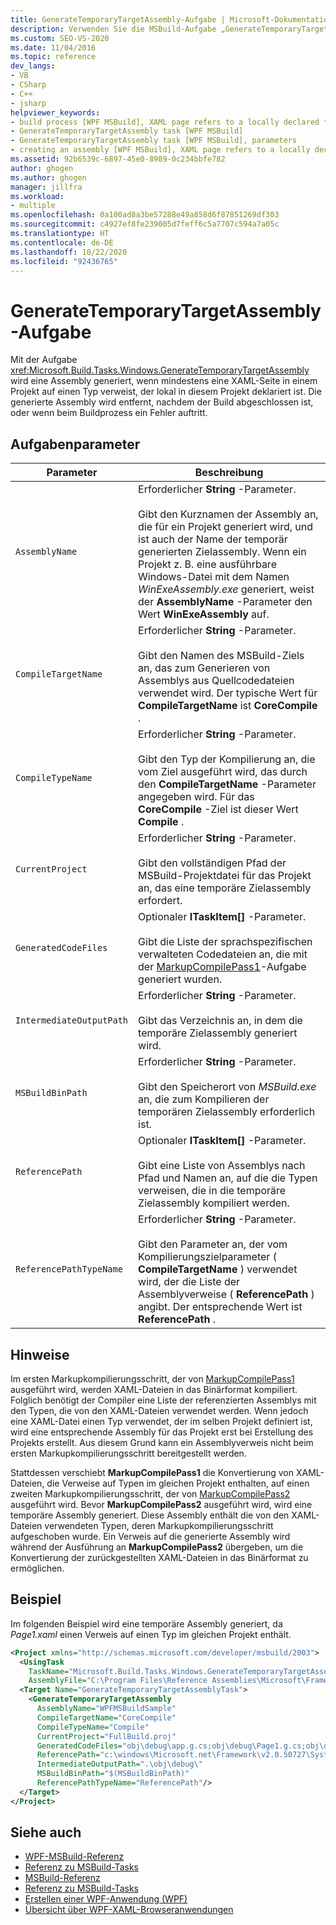 ```yaml
---
title: GenerateTemporaryTargetAssembly-Aufgabe | Microsoft-Dokumentation
description: Verwenden Sie die MSBuild-Aufgabe „GenerateTemporaryTargetAssembly“, um eine Assembly zu erzeugen, wenn ein Projekt auf einen Typ verweist, der lokal deklariert ist.
ms.custom: SEO-VS-2020
ms.date: 11/04/2016
ms.topic: reference
dev_langs:
- VB
- CSharp
- C++
- jsharp
helpviewer_keywords:
- build process [WPF MSBuild], XAML page refers to a locally declared type
- GenerateTemporaryTargetAssembly task [WPF MSBuild]
- GenerateTemporaryTargetAssembly task [WPF MSBuild], parameters
- creating an assembly [WPF MSBuild], XAML page refers to a locally declared type
ms.assetid: 92b6539c-6897-45e0-8989-0c234bbfe782
author: ghogen
ms.author: ghogen
manager: jillfra
ms.workload:
- multiple
ms.openlocfilehash: 0a100ad8a3be57288e49a858d6f87851269df303
ms.sourcegitcommit: c4927ef8fe239005d7feff6c5a7707c594a7a05c
ms.translationtype: HT
ms.contentlocale: de-DE
ms.lasthandoff: 10/22/2020
ms.locfileid: "92436765"
---
```

# <a name="generatetemporarytargetassembly-task"></a>GenerateTemporaryTargetAssembly-Aufgabe

Mit der Aufgabe <xref:Microsoft.Build.Tasks.Windows.GenerateTemporaryTargetAssembly> wird eine Assembly generiert, wenn mindestens eine XAML-Seite in einem Projekt auf einen Typ verweist, der lokal in diesem Projekt deklariert ist. Die generierte Assembly wird entfernt, nachdem der Build abgeschlossen ist, oder wenn beim Buildprozess ein Fehler auftritt.

## <a name="task-parameters"></a>Aufgabenparameter

| Parameter | Beschreibung |
|--------------------------| - |
| `AssemblyName` | Erforderlicher **String** -Parameter.<br /><br /> Gibt den Kurznamen der Assembly an, die für ein Projekt generiert wird, und ist auch der Name der temporär generierten Zielassembly. Wenn ein Projekt z. B. eine ausführbare Windows-Datei mit dem Namen *WinExeAssembly.exe* generiert, weist der **AssemblyName** -Parameter den Wert **WinExeAssembly** auf. |
| `CompileTargetName` | Erforderlicher **String** -Parameter.<br /><br /> Gibt den Namen des MSBuild-Ziels an, das zum Generieren von Assemblys aus Quellcodedateien verwendet wird. Der typische Wert für **CompileTargetName** ist **CoreCompile** . |
| `CompileTypeName` | Erforderlicher **String** -Parameter.<br /><br /> Gibt den Typ der Kompilierung an, die vom Ziel ausgeführt wird, das durch den **CompileTargetName** -Parameter angegeben wird. Für das **CoreCompile** -Ziel ist dieser Wert **Compile** . |
| `CurrentProject` | Erforderlicher **String** -Parameter.<br /><br /> Gibt den vollständigen Pfad der MSBuild-Projektdatei für das Projekt an, das eine temporäre Zielassembly erfordert. |
| `GeneratedCodeFiles` | Optionaler **ITaskItem[]** -Parameter.<br /><br /> Gibt die Liste der sprachspezifischen verwalteten Codedateien an, die mit der [MarkupCompilePass1](../msbuild/markupcompilepass1-task.md)-Aufgabe generiert wurden. |
| `IntermediateOutputPath` | Erforderlicher **String** -Parameter.<br /><br /> Gibt das Verzeichnis an, in dem die temporäre Zielassembly generiert wird. |
| `MSBuildBinPath` | Erforderlicher **String** -Parameter.<br /><br /> Gibt den Speicherort von *MSBuild.exe* an, die zum Kompilieren der temporären Zielassembly erforderlich ist. |
| `ReferencePath` | Optionaler **ITaskItem[]** -Parameter.<br /><br /> Gibt eine Liste von Assemblys nach Pfad und Namen an, auf die die Typen verweisen, die in die temporäre Zielassembly kompiliert werden. |
| `ReferencePathTypeName` | Erforderlicher **String** -Parameter.<br /><br /> Gibt den Parameter an, der vom Kompilierungszielparameter ( **CompileTargetName** ) verwendet wird, der die Liste der Assemblyverweise ( **ReferencePath** ) angibt. Der entsprechende Wert ist **ReferencePath** . |

## <a name="remarks"></a>Hinweise

Im ersten Markupkompilierungsschritt, der von [MarkupCompilePass1](../msbuild/markupcompilepass1-task.md) ausgeführt wird, werden XAML-Dateien in das Binärformat kompiliert. Folglich benötigt der Compiler eine Liste der referenzierten Assemblys mit den Typen, die von den XAML-Dateien verwendet werden. Wenn jedoch eine XAML-Datei einen Typ verwendet, der im selben Projekt definiert ist, wird eine entsprechende Assembly für das Projekt erst bei Erstellung des Projekts erstellt. Aus diesem Grund kann ein Assemblyverweis nicht beim ersten Markupkompilierungsschritt bereitgestellt werden.

Stattdessen verschiebt **MarkupCompilePass1** die Konvertierung von XAML-Dateien, die Verweise auf Typen im gleichen Projekt enthalten, auf einen zweiten Markupkompilierungsschritt, der von [MarkupCompilePass2](../msbuild/markupcompilepass2-task.md) ausgeführt wird. Bevor **MarkupCompilePass2** ausgeführt wird, wird eine temporäre Assembly generiert. Diese Assembly enthält die von den XAML-Dateien verwendeten Typen, deren Markupkompilierungsschritt aufgeschoben wurde. Ein Verweis auf die generierte Assembly wird während der Ausführung an **MarkupCompilePass2** übergeben, um die Konvertierung der zurückgestellten XAML-Dateien in das Binärformat zu ermöglichen.

## <a name="example"></a>Beispiel

Im folgenden Beispiel wird eine temporäre Assembly generiert, da *Page1.xaml* einen Verweis auf einen Typ im gleichen Projekt enthält.

```xml
<Project xmlns="http://schemas.microsoft.com/developer/msbuild/2003">
  <UsingTask
    TaskName="Microsoft.Build.Tasks.Windows.GenerateTemporaryTargetAssembly"
    AssemblyFile="C:\Program Files\Reference Assemblies\Microsoft\Framework\v3.0\PresentationBuildTasks.dll" />
  <Target Name="GenerateTemporaryTargetAssemblyTask">
    <GenerateTemporaryTargetAssembly
      AssemblyName="WPFMSBuildSample"
      CompileTargetName="CoreCompile"
      CompileTypeName="Compile"
      CurrentProject="FullBuild.proj"
      GeneratedCodeFiles="obj\debug\app.g.cs;obj\debug\Page1.g.cs;obj\debug\Page2.g.cs"
      ReferencePath="c:\windows\Microsoft.net\Framework\v2.0.50727\System.dll;C:\Program Files\Reference Assemblies\Microsoft\WinFx\v3.0\PresentationCore.dll;C:\Program Files\Reference Assemblies\Microsoft\WinFx\v3.0\PresentationFramework.dll;C:\Program Files\Reference Assemblies\Microsoft\WinFx\v3.0\WindowsBase.dll"
      IntermediateOutputPath=".\obj\debug\"
      MSBuildBinPath="$(MSBuildBinPath)"
      ReferencePathTypeName="ReferencePath"/>
  </Target>
</Project>
```

## <a name="see-also"></a>Siehe auch

- [WPF-MSBuild-Referenz](../msbuild/wpf-msbuild-reference.md)
- [Referenz zu MSBuild-Tasks](../msbuild/wpf-msbuild-task-reference.md)
- [MSBuild-Referenz](../msbuild/msbuild-reference.md)
- [Referenz zu MSBuild-Tasks](../msbuild/msbuild-task-reference.md)
- [Erstellen einer WPF-Anwendung (WPF)](/dotnet/framework/wpf/app-development/building-a-wpf-application-wpf)
- [Übersicht über WPF-XAML-Browseranwendungen](/dotnet/framework/wpf/app-development/wpf-xaml-browser-applications-overview)
